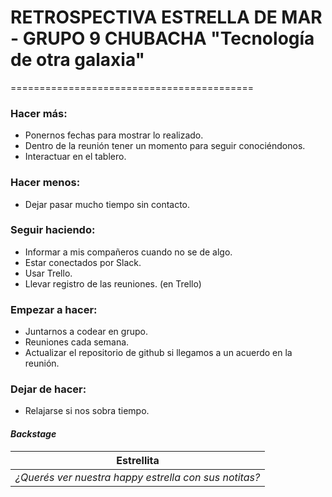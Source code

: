 # **RETROSPECTIVA ESTRELLA DE MAR - GRUPO 9 CHUBACHA "Tecnología de otra galaxia"**

==========================================

### **Hacer más:**

- Ponernos fechas para mostrar lo realizado.
- Dentro de la reunión tener un momento para seguir conociéndonos.
- Interactuar en el tablero.

### **Hacer menos:**

- Dejar pasar mucho tiempo sin contacto.

### **Seguir haciendo:**

- Informar a mis compañeros cuando no se de algo.
- Estar conectados por Slack.
- Usar Trello.
- Llevar registro de las reuniones. (en Trello)

### **Empezar a hacer:**

- Juntarnos a codear en grupo.
- Reuniones cada semana.
- Actualizar el repositorio de github si llegamos a un acuerdo en la reunión.

### **Dejar de hacer:**

- Relajarse si nos sobra tiempo.

#### _Backstage_

| Estrellita                                            |
| ----------------------------------------------------- |
| _¿Querés ver nuestra happy estrella con sus notitas?_ | [SoyChusma](https://jamboard.google.com/d/1CfQ5_MwVa0ECRG-j5WzafQ-ExpHkV2EDER56sI8WOm0/viewer?f=0) |
